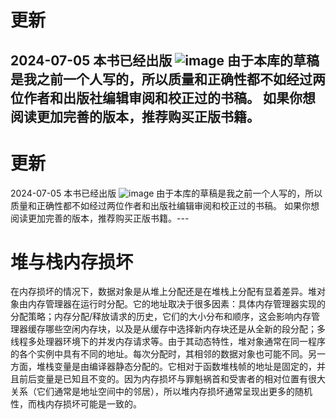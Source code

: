 
# 更新
2024-07-05
本书已经出版
![image](https://github.com/Celthi/effective-debugging-zh/assets/5187962/29b04963-5535-432c-b56f-8a2d5dbc2ec6)
由于本库的草稿是我之前一个人写的，所以质量和正确性都不如经过两位作者和出版社编辑审阅和校正过的书稿。
如果你想阅读更加完善的版本，推荐购买正版书籍。
---
# 更新
2024-07-05
本书已经出版
![image](https://github.com/Celthi/effective-debugging-zh/assets/5187962/29b04963-5535-432c-b56f-8a2d5dbc2ec6)
由于本库的草稿是我之前一个人写的，所以质量和正确性都不如经过两位作者和出版社编辑审阅和校正过的书稿。
如果你想阅读更加完善的版本，推荐购买正版书籍。---
# 堆与栈内存损坏

在内存损坏的情况下，数据对象是从堆上分配还是在堆栈上分配有显着差异。堆对象由内存管理器在运行时分配。它的地址取决于很多因素：具体内存管理器实现的分配策略；内存分配/释放请求的历史，它们的大小分布和顺序，这会影响内存管理器缓存哪些空闲内存块，以及是从缓存中选择新内存块还是从全新的段分配；多线程多处理器环境下的并发内存请求等。由于其动态特性，堆对象通常在同一程序的各个实例中具有不同的地址。每次分配时，其相邻的数据对象也可能不同。另一方面，堆栈变量是由编译器静态分配的。它相对于函数堆栈帧的地址是固定的，并且前后变量是已知且不变的。因为内存损坏与罪魁祸首和受害者的相对位置有很大关系（它们通常是地址空间中的邻居），所以堆内存损坏通常呈现出更多的随机性，而栈内存损坏可能是一致的。
